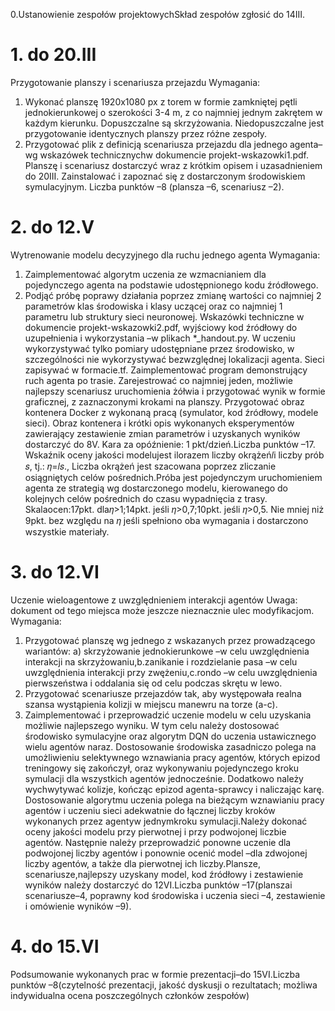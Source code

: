 0.Ustanowienie zespołów projektowychSkład zespołów zgłosić do 14III.

# 1. do 20.III
Przygotowanie planszy i scenariusza przejazdu Wymagania:
1) Wykonać planszę 1920x1080 px z torem w formie zamkniętej pętli jednokierunkowej o szerokości 3-4 m, z co najmniej jednym zakrętem w każdym kierunku. Dopuszczalne są skrzyżowania. Niedopuszczalne jest przygotowanie identycznych planszy przez różne zespoły.
2) Przygotować plik z definicją scenariusza przejazdu dla jednego agenta–wg wskazówek technicznychw dokumencie projekt-wskazowki1.pdf. Planszę i scenariusz dostarczyć wraz z krótkim opisem i uzasadnieniem do 20III. Zainstalować i zapoznać się z dostarczonym środowiskiem symulacyjnym. Liczba punktów –8 (plansza –6, scenariusz –2).

# 2. do 12.V
Wytrenowanie modelu decyzyjnego dla ruchu jednego agenta Wymagania:
1) Zaimplementować algorytm uczenia ze wzmacnianiem dla pojedynczego agenta na podstawie udostępnionego kodu źródłowego.
2) Podjąć próbę poprawy działania poprzez zmianę wartości co najmniej 2 parametrów klas środowiska i klasy uczącej oraz co najmniej 1 parametru lub struktury sieci neuronowej. Wskazówki techniczne w dokumencie projekt-wskazowki2.pdf, wyjściowy kod źródłowy do uzupełnienia i wykorzystania –w plikach *_handout.py. W uczeniu wykorzystywać tylko pomiary udostępniane przez środowisko, w szczególności nie wykorzystywać bezwzględnej lokalizacji agenta. Sieci zapisywać w formacie.tf. Zaimplementować program demonstrujący ruch agenta po trasie. Zarejestrować co najmniej jeden, możliwie najlepszy scenariusz uruchomienia żółwia i przygotować wynik w formie graficznej, z zaznaczonymi krokami na planszy. Przygotować obraz kontenera Docker z wykonaną pracą (symulator, kod źródłowy, modele sieci). Obraz kontenera i krótki opis wykonanych eksperymentów zawierający zestawienie zmian parametrów i uzyskanych wyników dostarczyć do 8V. Kara za opóźnienie: 1 pkt/dzień.Liczba punktów –17. Wskaźnik oceny jakości modelujest ilorazem liczby okrążeń𝑙i liczby prób 𝑠, tj.: 𝜂=𝑙𝑠., Liczba okrążeń jest szacowana poprzez zliczanie osiągniętych celów pośrednich.Próba jest pojedynczym uruchomieniem agenta ze strategią wg dostarczonego modelu, kierowanego do kolejnych celów pośrednich do czasu wypadnięcia z trasy. Skalaocen:17pkt. dla𝜂>1;14pkt. jeśli 𝜂>0,7;10pkt. jeśli 𝜂>0,5. Nie mniej niż 9pkt. bez względu na 𝜂 jeśli spełniono oba wymagania i dostarczono wszystkie materiały.

# 3. do 12.VI
Uczenie wieloagentowe z uwzględnieniem interakcji agentów Uwaga: dokument od tego miejsca może jeszcze nieznacznie ulec modyfikacjom. Wymagania: 
1) Przygotować planszę wg jednego z wskazanych przez prowadzącego wariantów: a) skrzyżowanie jednokierunkowe –w celu uwzględnienia interakcji na skrzyżowaniu,b.zanikanie i rozdzielanie pasa –w celu uwzględnienia interakcji przy zwężeniu,c.rondo –w celu uwzględnienia pierwszeństwa i oddalania się od celu podczas skrętu w lewo.
2) Przygotować scenariusze przejazdów tak, aby występowała realna szansa wystąpienia kolizji w miejscu manewru na torze (a-c). 
3) Zaimplementować i przeprowadzić uczenie modelu w celu uzyskania możliwie najlepszego wyniku. W tym celu należy dostosować środowisko symulacyjne oraz algorytm DQN do uczenia ustawicznego wielu agentów naraz. Dostosowanie środowiska zasadniczo polega na umożliwieniu selektywnego wznawiania pracy agentów, których epizod treningowy się zakończył, oraz wykonywaniu pojedynczego kroku symulacji dla wszystkich agentów jednocześnie. Dodatkowo należy wychwytywać kolizje, kończąc epizod agenta-sprawcy i naliczając karę. Dostosowanie algorytmu uczenia polega na bieżącym wznawianiu pracy agentów i uczeniu sieci adekwatnie do łącznej liczby kroków wykonanych przez agentyw jednymkroku symulacji.Należy dokonać oceny jakości modelu przy pierwotnej i przy podwojonej liczbie agentów. Następnie należy przeprowadzić ponowne uczenie dla podwojonej liczby agentów i ponownie ocenić model –dla zdwojonej liczby agentów, a także dla pierwotnej ich liczby.Plansze, scenariusze,najlepszy uzyskany model, kod źródłowy i zestawienie wyników należy dostarczyć do 12VI.Liczba punktów –17(planszai scenariusze–4, poprawny kod środowiska i uczenia sieci –4, zestawienie i omówienie wyników –9).

# 4. do 15.VI
Podsumowanie wykonanych prac w formie prezentacji–do 15VI.Liczba punktów –8(czytelność prezentacji, jakość dyskusji o rezultatach; możliwa indywidualna ocena poszczególnych członków zespołów)